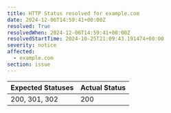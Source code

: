 ```yaml
---
title: HTTP Status resolved for example.com
date: 2024-12-06T14:59:41+00:00Z
resolved: True
resolvedWhen: 2024-12-06T14:59:41+00:00Z
resolvedStartTime: 2024-10-25T21:09:43.191474+00:00
severity: notice
affected:
  - example.com
section: issue
---
```


| Expected Statuses | Actual Status  |
|-------------------|----------------|
| 200, 301, 302 | 200 |
